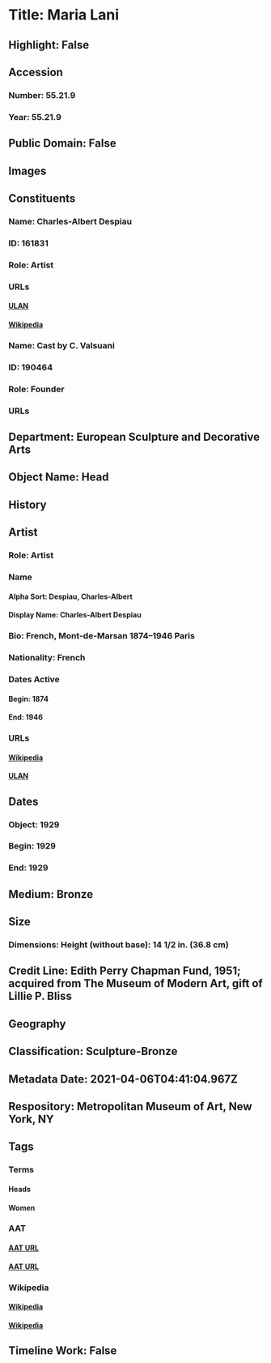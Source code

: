 # Title: Maria Lani
## Highlight: False
## Accession
### Number: 55.21.9
### Year: 55.21.9
## Public Domain: False
## Images
## Constituents
### Name: Charles-Albert Despiau
### ID: 161831
### Role: Artist
### URLs
#### [ULAN](http://vocab.getty.edu/page/ulan/500115511)
#### [Wikipedia](https://www.wikidata.org/wiki/Q82291)
### Name: Cast by C. Valsuani
### ID: 190464
### Role: Founder
### URLs
## Department: European Sculpture and Decorative Arts
## Object Name: Head
## History
## Artist
### Role: Artist
### Name
#### Alpha Sort: Despiau, Charles-Albert
#### Display Name: Charles-Albert Despiau
### Bio: French, Mont-de-Marsan 1874–1946 Paris
### Nationality: French
### Dates Active
#### Begin: 1874
#### End: 1946
### URLs
#### [Wikipedia](https://www.wikidata.org/wiki/Q82291)
#### [ULAN](http://vocab.getty.edu/page/ulan/500115511)
## Dates
### Object: 1929
### Begin: 1929
### End: 1929
## Medium: Bronze
## Size
### Dimensions: Height (without base): 14 1/2 in. (36.8 cm)
## Credit Line: Edith Perry Chapman Fund, 1951; acquired from The Museum of Modern Art, gift of Lillie P. Bliss
## Geography
## Classification: Sculpture-Bronze
## Metadata Date: 2021-04-06T04:41:04.967Z
## Respository: Metropolitan Museum of Art, New York, NY
## Tags
### Terms
#### Heads
#### Women
### AAT
#### [AAT URL](http://vocab.getty.edu/page/aat/300375054)
#### [AAT URL](http://vocab.getty.edu/page/aat/300025943)
### Wikipedia
#### [Wikipedia]()
#### [Wikipedia]()
## Timeline Work: False